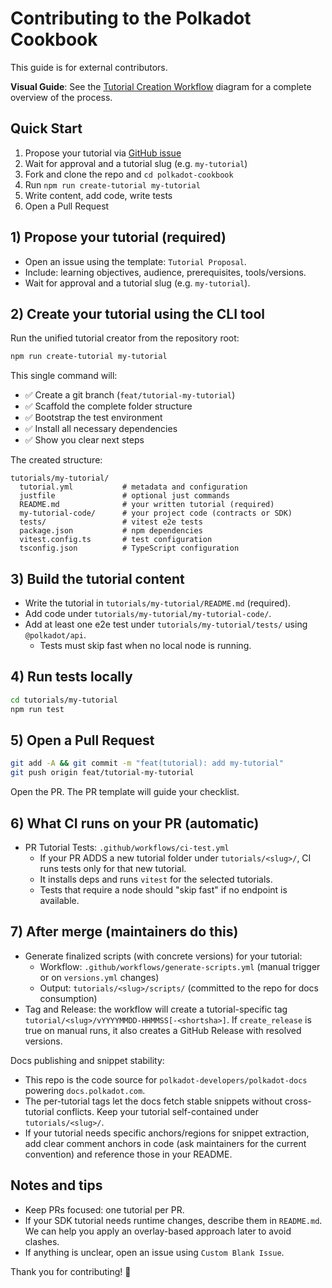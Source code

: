 # Contributing to the Polkadot Cookbook

This guide is for external contributors.

 **Visual Guide**: See the [Tutorial Creation Workflow](.github/TUTORIAL_WORKFLOW.md) diagram for a complete overview of the process.

## Quick Start

1. Propose your tutorial via [GitHub issue](https://github.com/polkadot-developers/polkadot-cookbook/issues/new?template=01-tutorial-proposal.md)
2. Wait for approval and a tutorial slug (e.g. `my-tutorial`)
3. Fork and clone the repo and `cd polkadot-cookbook`
4. Run `npm run create-tutorial my-tutorial`
5. Write content, add code, write tests
6. Open a Pull Request

## 1) Propose your tutorial (required)

- Open an issue using the template: `Tutorial Proposal`.
- Include: learning objectives, audience, prerequisites, tools/versions.
- Wait for approval and a tutorial slug (e.g. `my-tutorial`).

## 2) Create your tutorial using the CLI tool

Run the unified tutorial creator from the repository root:

```bash
npm run create-tutorial my-tutorial
```

This single command will:

- ✅ Create a git branch (`feat/tutorial-my-tutorial`)
- ✅ Scaffold the complete folder structure
- ✅ Bootstrap the test environment
- ✅ Install all necessary dependencies
- ✅ Show you clear next steps

The created structure:

```text
tutorials/my-tutorial/
  tutorial.yml           # metadata and configuration
  justfile               # optional just commands
  README.md              # your written tutorial (required)
  my-tutorial-code/      # your project code (contracts or SDK)
  tests/                 # vitest e2e tests
  package.json           # npm dependencies
  vitest.config.ts       # test configuration
  tsconfig.json          # TypeScript configuration
```



## 3) Build the tutorial content

- Write the tutorial in `tutorials/my-tutorial/README.md` (required).
- Add code under `tutorials/my-tutorial/my-tutorial-code/`.
- Add at least one e2e test under `tutorials/my-tutorial/tests/` using `@polkadot/api`.
  - Tests must skip fast when no local node is running.

## 4) Run tests locally

```bash
cd tutorials/my-tutorial
npm run test
```

## 5) Open a Pull Request

```bash
git add -A && git commit -m "feat(tutorial): add my-tutorial"
git push origin feat/tutorial-my-tutorial
```

Open the PR. The PR template will guide your checklist.

## 6) What CI runs on your PR (automatic)

- PR Tutorial Tests: `.github/workflows/ci-test.yml`
  - If your PR ADDS a new tutorial folder under `tutorials/<slug>/`, CI runs tests only for that new tutorial.
  - It installs deps and runs `vitest` for the selected tutorials.
  - Tests that require a node should "skip fast" if no endpoint is available.

## 7) After merge (maintainers do this)

- Generate finalized scripts (with concrete versions) for your tutorial:
  - Workflow: `.github/workflows/generate-scripts.yml` (manual trigger or on `versions.yml` changes)
  - Output: `tutorials/<slug>/scripts/` (committed to the repo for docs consumption)
- Tag and Release: the workflow will create a tutorial-specific tag `tutorial/<slug>/vYYYYMMDD-HHMMSS[-<shortsha>]`. If `create_release` is true on manual runs, it also creates a GitHub Release with resolved versions.

Docs publishing and snippet stability:

- This repo is the code source for `polkadot-developers/polkadot-docs` powering `docs.polkadot.com`.
- The per-tutorial tags let the docs fetch stable snippets without cross-tutorial conflicts. Keep your tutorial self-contained under `tutorials/<slug>/`.
- If your tutorial needs specific anchors/regions for snippet extraction, add clear comment anchors in code (ask maintainers for the current convention) and reference those in your README.

## Notes and tips

- Keep PRs focused: one tutorial per PR.
- If your SDK tutorial needs runtime changes, describe them in `README.md`. We can help you apply an overlay-based approach later to avoid clashes.
- If anything is unclear, open an issue using `Custom Blank Issue`.

Thank you for contributing! 🎉
